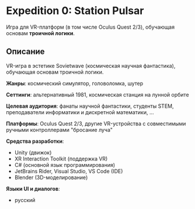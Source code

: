 # Expedition 0: Station Pulsar

Игра для VR-платформ (в том числе Oculus Quest 2/3), обучающая основам **троичной логики**.

## Описание
VR-игра в эстетике Sovietwave (космическая научная фантастика), обучающая основам троичной логики.

**Жанры**: космический симулятор, головоломка, шутер

**Сеттинги**: альтернативный 1981, космическая станция на лунной орбите

**Целевая аудитория**: фанаты научной фантастики, студенты STEM, преподаватели  информатики и дискретной математики, …

**Платформы**: Oculus Quest 2/3, другие VR-устройства с совместимыми ручными контроллерами "бросание луча"

**Средства разработки**:
- Unity (движок)
- XR Interaction Toolkit (поддержка VR)
- C# (основной язык программирования)
- JetBrains Rider, Visual Studio, VS Code (IDE)
- Blender (3D-моделирование)

**Языки UI и диалогов**:
- русский
